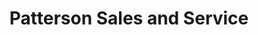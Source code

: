 ---
title: "Patterson Sales and Service"
url: /dieppe/patterson-sales-and-service/
shop: Wohnwagen
---